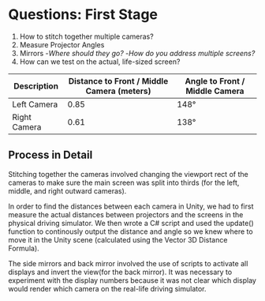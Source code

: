 # Questions: First Stage

1. How to stitch together multiple cameras?
2. Measure Projector Angles
3. Mirrors
	-*Where should they go?*
	-*How do you address multiple screens?*
4. How can we test on the actual, life-sized screen?

| Description | Distance to Front / Middle Camera (meters) | Angle to Front / Middle Camera 
| ----------- | ----------- | ----------- |
| Left Camera | 0.85 | 148° |
| Right Camera | 0.61 | 138° |

## Process in Detail

Stitching together the cameras involved changing the viewport rect of the cameras to make sure the main screen was split into thirds (for the left, middle, and right outward cameras).

In order to find the distances between each camera in Unity, we had to first measure the actual distances between projectors and the screens in the physical driving simulator. We then wrote a C# script and used the update() function to continously output the distance and angle so we knew where to move it in the Unity scene (calculated using the Vector 3D Distance Formula).

The side mirrors and back mirror involved the use of scripts to activate all displays and invert the view(for the back mirror). It was necessary to experiment with the display numbers because it was not clear which display would render which camera on the real-life driving simulator.

